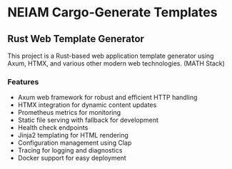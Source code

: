 # NEIAM Cargo-Generate Templates

## Rust Web Template Generator

This project is a Rust-based web application template generator using Axum, HTMX, and various other modern web technologies. (MATH Stack)

### Features

- Axum web framework for robust and efficient HTTP handling
- HTMX integration for dynamic content updates
- Prometheus metrics for monitoring
- Static file serving with fallback for development
- Health check endpoints
- Jinja2 templating for HTML rendering
- Configuration management using Clap
- Tracing for logging and diagnostics
- Docker support for easy deployment